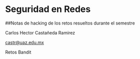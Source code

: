 # Seguridad en Redes

##Notas de hacking de los retos resueltos durante el semestre

Carlos Hector Castañeda Ramirez

castr@uaz.edu.mx

Retos Bandit
